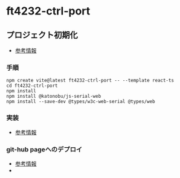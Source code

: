 # ft4232-ctrl-port

## プロジェクト初期化
- [参考情報](https://note.com/shift_tech/n/n9c5fcd207680)

### 手順
```
npm create vite@latest ft4232-ctrl-port -- --template react-ts 
cd ft4232-ctrl-port
npm install
npm install @katonobu/js-serial-web
npm install --save-dev @types/w3c-web-serial @types/web
```

### 実装
- [参考情報](https://reffect.co.jp/html/toggle-switch/)

### git-hub pageへのデプロイ
- [参考情報](https://github.com/sitek94/vite-deploy-demo)
- 